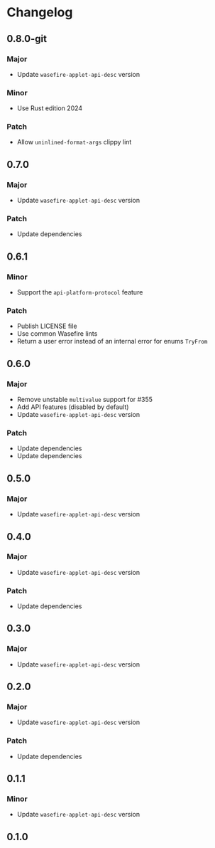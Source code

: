 # Changelog

## 0.8.0-git

### Major

- Update `wasefire-applet-api-desc` version

### Minor

- Use Rust edition 2024

### Patch

- Allow `uninlined-format-args` clippy lint

## 0.7.0

### Major

- Update `wasefire-applet-api-desc` version

### Patch

- Update dependencies

## 0.6.1

### Minor

- Support the `api-platform-protocol` feature

### Patch

- Publish LICENSE file
- Use common Wasefire lints
- Return a user error instead of an internal error for enums `TryFrom`

## 0.6.0

### Major

- Remove unstable `multivalue` support for #355
- Add API features (disabled by default)
- Update `wasefire-applet-api-desc` version

### Patch

- Update dependencies
- Update dependencies

## 0.5.0

### Major

- Update `wasefire-applet-api-desc` version

## 0.4.0

### Major

- Update `wasefire-applet-api-desc` version

### Patch

- Update dependencies

## 0.3.0

### Major

- Update `wasefire-applet-api-desc` version

## 0.2.0

### Major

- Update `wasefire-applet-api-desc` version

### Patch

- Update dependencies

## 0.1.1

### Minor

- Update `wasefire-applet-api-desc` version

## 0.1.0

<!-- Increment to skip CHANGELOG.md test: 5 -->
